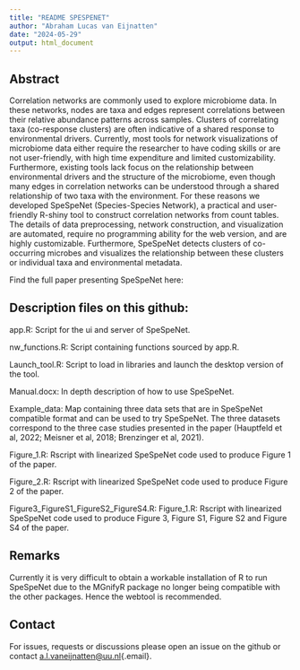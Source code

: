 ```yaml
---
title: "README SPESPENET"
author: "Abraham Lucas van Eijnatten"
date: "2024-05-29"
output: html_document
---
```


## Abstract

Correlation networks are commonly used to explore microbiome data. In these networks, nodes are taxa and edges represent correlations between their relative abundance patterns across samples. Clusters of correlating taxa (co-response clusters) are often indicative of a shared response to environmental drivers. Currently, most tools for network visualizations of microbiome data either require the researcher to have coding skills or are not user-friendly, with high time expenditure and limited customizability. Furthermore, existing tools lack focus on the relationship between environmental drivers and the structure of the microbiome, even though many edges in correlation networks can be understood through a shared relationship of two taxa with the environment. For these reasons we developed SpeSpeNet (Species-Species Network), a practical and user-friendly R-shiny tool to construct correlation networks from count tables. The details of data preprocessing, network construction, and visualization are automated, require no programming ability for the web version, and are highly customizable. Furthermore, SpeSpeNet detects clusters of co-occurring microbes and visualizes the relationship between these clusters or individual taxa and environmental metadata.

Find the full paper presenting SpeSpeNet here:

## Description files on this github:

app.R: Script for the ui and server of SpeSpeNet.

nw_functions.R: Script containing functions sourced by app.R.

Launch_tool.R: Script to load in libraries and launch the desktop version of the tool.

Manual.docx: In depth description of how to use SpeSpeNet.

Example_data: Map containing three data sets that are in SpeSpeNet compatible format and can be used to try SpeSpeNet. The three datasets correspond to the three case studies presented in the paper (Hauptfeld et al, 2022; Meisner et al, 2018; Brenzinger et al, 2021).

Figure_1.R: Rscript with linearized SpeSpeNet code used to produce Figure 1 of the paper.

Figure_2.R: Rscript with linearized SpeSpeNet code used to produce Figure 2 of the paper.

Figure3_FigureS1_FigureS2_FigureS4.R: Figure_1.R: Rscript with linearized SpeSpeNet code used to produce Figure 3, Figure S1, Figure S2 and Figure S4 of the paper.

## Remarks

Currently it is very difficult to obtain a workable installation of R to run SpeSpeNet due to the MGnifyR package no longer being compatible with the other packages. Hence the webtool is recommended.

## Contact

For issues, requests or discussions please open an issue on the github or contact [a.l.vaneijnatten\@uu.nl](mailto:a.l.vaneijnatten@uu.nl){.email}.
